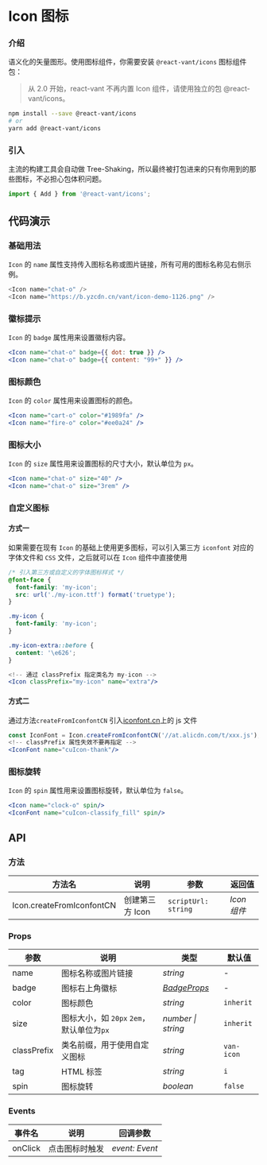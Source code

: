 # Icon 图标

### 介绍

语义化的矢量图形。使用图标组件，你需要安装 `@react-vant/icons` 图标组件包：

> 从 2.0 开始，react-vant 不再内置 Icon 组件，请使用独立的包 @react-vant/icons。

```bash
npm install --save @react-vant/icons
# or
yarn add @react-vant/icons
```

### 引入

主流的构建工具会自动做 Tree-Shaking，所以最终被打包进来的只有你用到的那些图标，不必担心包体积问题。

```js
import { Add } from '@react-vant/icons';
```

## 代码演示

### 基础用法

`Icon` 的 `name` 属性支持传入图标名称或图片链接，所有可用的图标名称见右侧示例。

```js
<Icon name="chat-o" />
<Icon name="https://b.yzcdn.cn/vant/icon-demo-1126.png" />
```

### 徽标提示

`Icon` 的 `badge` 属性用来设置徽标内容。

```jsx
<Icon name="chat-o" badge={{ dot: true }} />
<Icon name="chat-o" badge={{ content: "99+" }} />
```

### 图标颜色

`Icon` 的 `color` 属性用来设置图标的颜色。

```jsx
<Icon name="cart-o" color="#1989fa" />
<Icon name="fire-o" color="#ee0a24" />
```

### 图标大小

`Icon` 的 `size` 属性用来设置图标的尺寸大小，默认单位为 `px`。

```jsx
<Icon name="chat-o" size="40" />
<Icon name="chat-o" size="3rem" />
```

### 自定义图标

#### 方式一

如果需要在现有 `Icon` 的基础上使用更多图标，可以引入第三方 `iconfont` 对应的字体文件和 `CSS` 文件，之后就可以在 `Icon` 组件中直接使用

```css
/* 引入第三方或自定义的字体图标样式 */
@font-face {
  font-family: 'my-icon';
  src: url('./my-icon.ttf') format('truetype');
}

.my-icon {
  font-family: 'my-icon';
}

.my-icon-extra::before {
  content: '\e626';
}
```

```jsx
<!-- 通过 classPrefix 指定类名为 my-icon -->
<Icon classPrefix="my-icon" name="extra"/>
```

#### 方式二

通过方法`createFromIconfontCN` 引入[iconfont.cn](https://www.iconfont.cn)上的 js 文件

```jsx
const IconFont = Icon.createFromIconfontCN('//at.alicdn.com/t/xxx.js');
<!-- classPrefix 属性失效不要再指定 -->
<IconFont name="cuIcon-thank"/>

```

### 图标旋转

`Icon` 的 `spin` 属性用来设置图标旋转，默认单位为 `false`。

```jsx
<Icon name="clock-o" spin/>
<IconFont name="cuIcon-classify_fill" spin/>
```

## API

### 方法

| 方法名                    | 说明            | 参数                | 返回值      |
| ------------------------- | --------------- | ------------------- | ----------- |
| Icon.createFromIconfontCN | 创建第三方 Icon | `scriptUrl: string` | _Icon 组件_ |

### Props

| 参数 | 说明 | 类型 | 默认值 |
| --- | --- | --- | --- |
| name | 图标名称或图片链接 | _string_ | - |
| badge | 图标右上角徽标 | [_BadgeProps_](#/zh-CN/badge) | - |
| color | 图标颜色 | _string_ | `inherit` |
| size | 图标大小，如 `20px` `2em`，默认单位为`px` | _number \| string_ | `inherit` |
| classPrefix | 类名前缀，用于使用自定义图标 | _string_ | `van-icon` |
| tag | HTML 标签 | _string_ | `i` |
| spin | 图标旋转 | _boolean_ | `false` |

### Events

| 事件名  | 说明           | 回调参数       |
| ------- | -------------- | -------------- |
| onClick | 点击图标时触发 | _event: Event_ |
